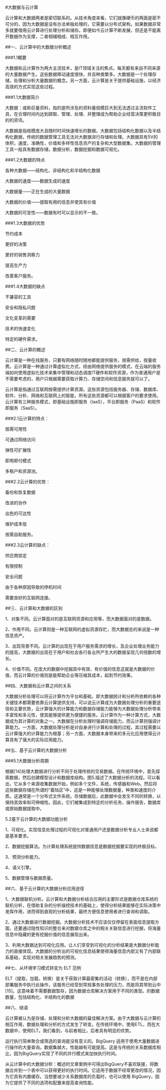 #大数据与云计算

云计算和大数据两者是密切联系的。从技术角度来看，它们就像硬币的两面是密不可分的，因为大数据是没有办法单独处理的，它需要以分布式架构，如果数据非常多就要借用云计算进行处理分析和储存。即便如今云计算不断发展，但还是不能离开数据作为支撑，二者相辅相成、相互作用。

##一、云计算中的大数据分析概述

###1.1概要

大数据和云计算作为两大主流技术，是IT领域关注的焦点。每天都有来自不同来源的大量数据产生。这些数据移动速度很快，并且种类繁多。大数据是一个处理存储，处理和分析大量数据的概念。另一方面，云计算是关于提供基础设施，以经济高效的方式实现这些过程。

###1.1大数据简介

大数据：或称巨量资料，指的是所涉及的资料量规模巨大到无法透过主流软件工具，在合理时间内达到撷取、管理、处理、并整理成为帮助企业经营决策更积极目的的资讯。

大数据是指规模庞大且随时时间快速增长的数据。大数据包括结构化数据以及半结构化数据，传统的数据管理工具无法对大数据进行存储和处理。大数据具有5V的体积，速度，准确性，价值和多样性信息资产的复杂和大型数据集。大数据的管理工具一般具有数据存储，数据分析，数据挖掘和数据可视化。

###1.2大数据的特点

各种大数据——结构化、非结构化和半结构化数据

大数据的速度——数据生成的速度

大数据量——正在生成的大量数据

大数据的价值——提取有用的信息并使其有价值

大数据的可变性——数据有时可以显示的不一致。

###1.3大数据的优势

节约成本

更好的决策

更好的销售洞察力

提高生产力

改善客户服务。

###1.4大数据的缺点

不兼容的工具

安全和隐私问题

文化变革的需要

技术的快速变化

特定的硬件需求。

##二、云计算的概述

云计算是一种在线服务，只要有网络随时随地都能提供服务，按需供给，按量收费。云计算是一种通过计算虚拟化方式，经由网络提供服务的模式，在云端的服务端如何使用虚拟化技术来集中管理和动态调度IT硬件和软件资源，作为普通用户是不需要考虑的，用户只根据需要获取计算力、存储空间和信息服务就可以了。

云计算是指通过互联网按需提供计算资源。这些资源包括服务器、存储、数据库、软件、分析、网络和互联网上的智能，所有这些资源都可以根据客户的要求使用。云计算有三种服务模式，即基础设施即服务（IaaS），平台即服务（PaaS）和软件即服务（SaaS）。

###2.1云计算的特点：

按需可用性

可通过网络访问

弹性可扩展性

即用即付模式

多租户和资源池。

###2.2云计算的优势：

备份和恢复数据

改进的协作

出色的可达性

维护成本低

按需自助服务。

###2.3云计算的缺点：

供应商锁定

有限控制

安全问题

由于各种原因导致的停机时间

需要良好的互联网连接。

##三、云计算和大数据的区别

1、对象不同。云计算面对的是互联网资源和应用等，而大数据面对的是数据。

2、作用不同。云计算则是一种互联网的虚拟资源存贮，而大数据总的来说是一种信息资产。

3、出现背景不同。云计算的出现在于用户服务需求的增长，及企业处理业务能力的提高，大数据的出现在于用户和社会各行各业所产生大的数据呈现几何倍数的增长。

4、价值不同。在庞大的数据中挖掘其中有效、有价值的信息这就是大数据的价值，而云计算的价值则是能帮助企业等压缩其成本，起到节约效果。

##四、大数据和云计算之间的关系

大数据分析处理可以将云计算作为平台和基础，即大数据统计和分析所依赖的各种关键技术都需要依靠云计算提供支持，可以说云计算成为大数据处理分析的重要途径和主要优势，云计算强大的计算能力和数据存储能力能够为大数据处理分析带来丰富性和多元性，使其能够提供更为便捷的服务。云计算作为一种计算方式，大数据成为其计算的对象之一。大数据在分析处理时强调存储能力，而云计算则强调计算能力。一方面，大数据处理分析是对自身进行计算和处理的过程，其过程需要以云计算强大的计算能力为根基；另一方面，大数据本身带来的多元化应用使得云计算具有了强大的实际应用能力。

##五、基于云计算的大数据分析

###5.1大数据分析周期

根据[14]处理大数据进行分析不同于处理传统的交易数据。在传统环境中，首先探索数据，然后创建模型设计和数据库结构。图5.描述了大数据分析的流程。可以看出，它从多个来源收集数据开始，例如多个文件，系统，传感器和Web。然后将这些数据存储在所谓的“着陆区”中，这是一种能够处理数据量，种类和速度的介质。这通常是一个分布式文件系统。存储数据后，此数据中会发生不同的转换，以保持其效率和可伸缩性。因此，它们被集成到特定的分析任务，操作报告，数据库或原始数据提取中。

5.2基于云计算的大数据功能分析

1、可视化。实现信息处理过程的可视化对普通用户还是数据分析专业人士来说都是基本要求。

2、数据挖掘算法。为计算处理系统提供数据信息是数据挖掘要实现的终极目标。

3、预测分析能力。

4、语义引擎。

5、数据管理与数据质量。

##六、基于云计算的大数据分析应用途径

1、大数据联机分析。云计算和大数据分析结合应用的主要形式是数据仓库系统的联机分析，在借助复杂的分析操控技术的基础上，使得分析结果能够在实际决策中发挥作用，进而得到直观的分析结果，最终方便信息使用者进行查询和调取。

2、通过大数据进行数据挖掘。大数据分析技术不应该仅仅停留在表面信息提取方面，还要通过隐性知识的整合来对数据仓库之中的相关关联信息进行挖掘，将海量信息中隐藏的更有挖掘价值的信息展现出来。

3、利用大数据达到可视化应用。让人们享受到可视化的分析结果是大数据分析能力的直接体现。大数据的分析出的可视化信息结果使得海量信息内部又有了内部联系基础，实现对相关发展趋势的预测。

##七、从环境学习模式转变为 ELT 范例

ELT（提取，加载，转换）是关于获取计算最密集的活动（转换），而不是在内部部署服务中执行此操作，该服务已经受到常规事务处理的压力，而是将其带到云中[15]。这意味着不需要数据暂存，因为数据仓库解决方案用于不同的类型。的数据数量，包括结构化、半结构化的数据

##八、结语

云计算被认为是存储、处理和分析大数据的最佳解决方案。由于大数据与云计算的相互作用，数据处理和分析的方式发生了转变。在传统环境中，使用ETL，而在大数据中，使用ELT。我们看到，与前者相比，后者具有明显的优势。

运行执行简单聚合或筛选的查询是没有意义的。BigQuery 适用于使用大量数据进行操作的大量查询。数据集越大，性能越有可能提高。这是与传统的关系数据库相比，因为BigQuery实现了不同的并行模式来加快执行时间。

从云计算中的大数据分析：概述的文章案例中可得出BigQuery不喜欢联接，将数据合并到一个表中可以获得更好的执行时间。它适用于数据不经常更改的情况，因为它具有内置缓存。当想要减少关系数据库的负载时，也可以使用 BigQuery，因为它提供了不同的选项和配置来提高查询性能。





